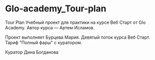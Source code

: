 # Glo-academy_Tour-plan

Tour Plan
Учебный проект для практики на курсе Веб Старт от Glo Academy. Автор курса — Артем Исламов.

Проект выполняет
Бурцева Мария. Девятый поток курса Веб Старт. Тариф "Полный фарш" с куратором.

Куратор
Дина Богданова